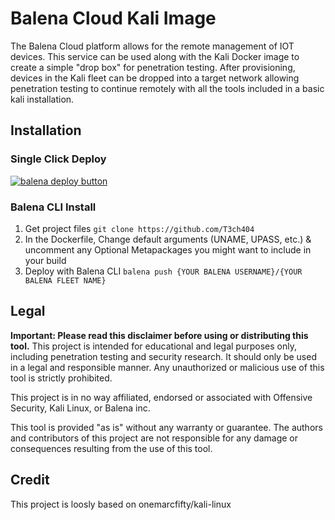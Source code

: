 # Balena Cloud Kali Image
The Balena Cloud platform allows for the remote management of IOT devices. This service can be used along with the Kali Docker image to create a simple "drop box" for penetration testing. After provisioning, devices in the Kali fleet can be dropped into a target network allowing penetration testing to continue remotely with all the tools included in a basic kali installation.

## Installation
### Single Click Deploy
[![balena deploy button](https://www.balena.io/deploy.svg)](https://dashboard.balena-cloud.com/deploy?repoUrl=https://github.com/T3ch404/Balena-Cloud-Kali-Image)

### Balena CLI Install
1. Get project files `git clone https://github.com/T3ch404`
2. In the Dockerfile, Change default arguments (UNAME, UPASS, etc.) & uncomment any Optional Metapackages you might want to include in your build
3. Deploy with Balena CLI `balena push {YOUR BALENA USERNAME}/{YOUR BALENA FLEET NAME}`

## Legal
**Important: Please read this disclaimer before using or distributing this tool.**
This project is intended for educational and legal purposes only, including penetration testing and security research. It should only be used in a legal and responsible manner. Any unauthorized or malicious use of this tool is strictly prohibited.

This project is in no way affiliated, endorsed or associated with Offensive Security, Kali Linux, or Balena inc.

This tool is provided "as is" without any warranty or guarantee. The authors and contributors of this project are not responsible for any damage or consequences resulting from the use of this tool.

## Credit
This project is loosly based on onemarcfifty/kali-linux
